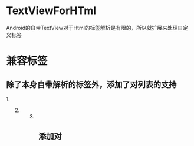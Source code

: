 # TextViewForHTml
Android的自带TextView对于Html的标签解析是有限的，所以就扩展来处理自定义标签
# 兼容标签
## 除了本身自带解析的标签外，添加了对列表的支持
1.<ol>
2.<dd>
3.<ul>
## 添加对<style>支持，其中包括：<span style="color:#000000">和<p style="text-align:center">等支持
# 不足
## 后续将添加对图片的显示
